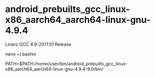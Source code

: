 # android_prebuilts_gcc_linux-x86_aarch64_aarch64-linux-gnu-4.9.4
Linaro GCC 4.9-2017.01 Release

nano ~/.bashrc

PATH=$PATH:/home/user/bin/android_prebuilts_gcc_linux-
x86_aarch64_aarch64-linux-gnu-4.9.4-9.0/bin/
